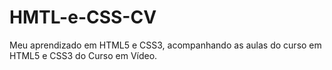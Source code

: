 # HMTL-e-CSS-CV
 Meu aprendizado em HTML5 e CSS3, acompanhando as aulas do curso em HTML5 e CSS3 do Curso em Vídeo.
